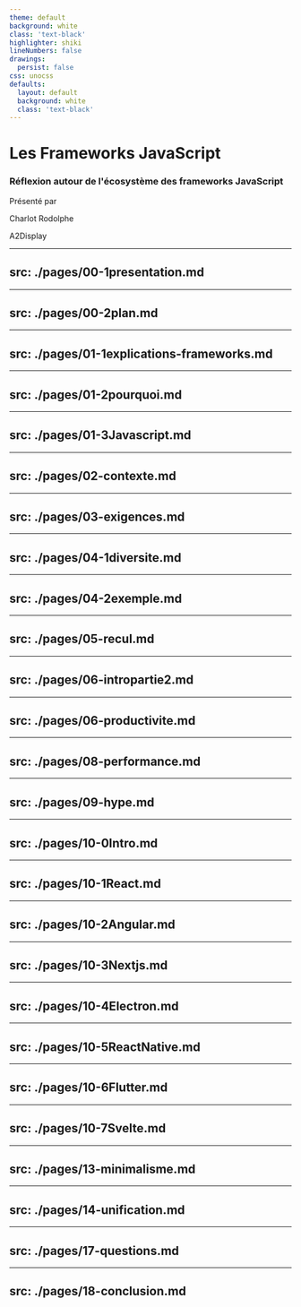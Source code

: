 ```yaml
---
theme: default
background: white
class: 'text-black'
highlighter: shiki
lineNumbers: false
drawings:
  persist: false
css: unocss
defaults:
  layout: default
  background: white
  class: 'text-black'
---
```


<style>
/* Styles globaux */
.slidev-layout {
  @apply bg-white text-black relative text-sm;
  
  /* Style de base pour tous les textes */
  font-family: system-ui, -apple-system, sans-serif;
  line-height: 1.6;
}


.slidev-layout .content-container {
  @apply mx-auto max-w-4xl px-8 py-12;
}

.slidev-layout h1 {
  @apply text-3xl font-bold mb-8;
}

.slidev-layout h2 {
  @apply text-2xl font-semibold mb-6;
}

.slidev-layout h3 {
  @apply text-xl font-semibold mb-4;
}

.slidev-layout ul {
  @apply space-y-2;
}


.slidev-layout blockquote {
  @apply text-gray-700 italic border-l-4 border-blue-600 pl-4 bg-gray-100 p-4 rounded-r;
}

</style>

<div class="flex flex-col items-center justify-center p-30">
  <div class="text-center space-y-8">
    <h1 class="text-6xl font-bold bg-gradient-to-r from-blue-600 to-purple-600 bg-clip-text text-transparent px-8">
      Les Frameworks JavaScript
    </h1>    
    <div class="mt-16 space-y-6">
      <h3 class="text-2xl font-medium text-gray-700">
        Réflexion autour de l'écosystème des frameworks JavaScript
      </h3>      
      <div class="mt-24 text-gray-600 space-y-3">
        <p class="text-xl">Présenté par</p>
        <p class="text-2xl font-semibold">Charlot Rodolphe</p>
        <p class="text-lg font-medium">A2Display</p>
      </div>
    </div>
  </div>
</div>

<style>
.slidev-layout {
  @apply bg-gradient-to-br from-gray-50 to-gray-100;
}
</style>

---
src: ./pages/00-1presentation.md
---

---
src: ./pages/00-2plan.md
---

---
src: ./pages/01-1explications-frameworks.md
---

---
src: ./pages/01-2pourquoi.md
---

---
src: ./pages/01-3Javascript.md
---

---
src: ./pages/02-contexte.md
---

---
src: ./pages/03-exigences.md
---

---
src: ./pages/04-1diversite.md
---

---
src: ./pages/04-2exemple.md
---

---
src: ./pages/05-recul.md
---

---
src: ./pages/06-intropartie2.md
---

---
src: ./pages/06-productivite.md
---

---
src: ./pages/08-performance.md
---

---
src: ./pages/09-hype.md
---

---
src: ./pages/10-0Intro.md
---

---
src: ./pages/10-1React.md
---

---
src: ./pages/10-2Angular.md
---

---
src: ./pages/10-3Nextjs.md
---

---
src: ./pages/10-4Electron.md
---

---
src: ./pages/10-5ReactNative.md
---

---
src: ./pages/10-6Flutter.md
---

---
src: ./pages/10-7Svelte.md
---

---
src: ./pages/13-minimalisme.md
---

---
src: ./pages/14-unification.md
---

---
src: ./pages/17-questions.md
---

---
src: ./pages/18-conclusion.md
---